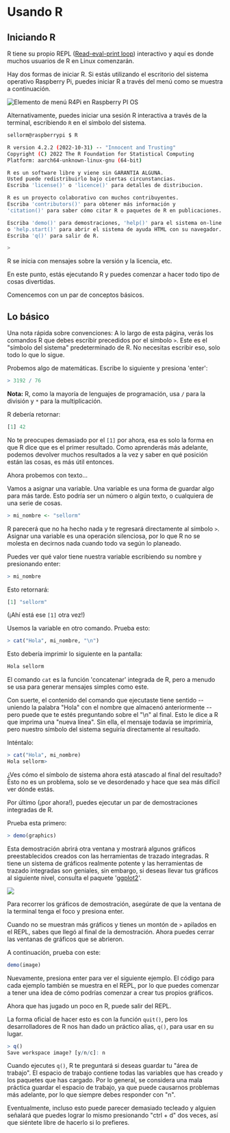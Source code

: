# Usando R

## Iniciando R

R tiene su propio REPL ([Read-eval-print loop](https://en.wikipedia.org/wiki/Read–eval–print_loop)) interactivo y aquí es donde muchos usuarios de R en Linux comenzarán.

Hay dos formas de iniciar R. Si estás utilizando el escritorio del sistema operativo Raspberry Pi, puedes iniciar R a través del menú como se muestra a continuación.

![Elemento de menú R4Pi en Raspberry PI OS](/docs/images/r4pi_menu.png)

Alternativamente, puedes iniciar una sesión R interactiva a través de la terminal, escribiendo `R` en el símbolo del sistema.

```bash
sellorm@raspberrypi $ R

R version 4.2.2 (2022-10-31) -- "Innocent and Trusting"
Copyright (C) 2022 The R Foundation for Statistical Computing
Platform: aarch64-unknown-linux-gnu (64-bit)

R es un software libre y viene sin GARANTIA ALGUNA.
Usted puede redistribuirlo bajo ciertas circunstancias.
Escriba 'license()' o 'licence()' para detalles de distribucion.

R es un proyecto colaborativo con muchos contribuyentes.
Escriba 'contributors()' para obtener más información y
'citation()' para saber cómo citar R o paquetes de R en publicaciones.

Escriba 'demo()' para demostraciones, 'help()' para el sistema on-line de ayuda,
o 'help.start()' para abrir el sistema de ayuda HTML con su navegador.
Escriba 'q()' para salir de R.

> 
```

R se inicia con mensajes sobre la versión y la licencia, etc.

En este punto, estás ejecutando R y puedes comenzar a hacer todo tipo de cosas divertidas.

Comencemos con un par de conceptos básicos.

## Lo básico

Una nota rápida sobre convenciones: A lo largo de esta página, verás los comandos R que debes escribir precedidos por el símbolo `>`. Este es el "símbolo del sistema" predeterminado de R. No necesitas escribir eso, solo todo lo que lo sigue.

Probemos algo de matemáticas. Escribe lo siguiente y presiona 'enter':

```R
> 3192 / 76
```

**Nota:** R, como la mayoría de lenguajes de programación, usa `/` para la división y `*` para la multiplicación.

R debería retornar:

```R
[1] 42
```

No te preocupes demasiado por el `[1]` por ahora, esa es solo la forma en que R dice que es el primer resultado. Como aprenderás más adelante, podemos devolver muchos resultados a la vez y saber en qué posición están las cosas, es más útil entonces.

Ahora probemos con texto...

Vamos a asignar una variable. Una variable es una forma de guardar algo para más tarde. Esto podría ser un número o algún texto, o cualquiera de una serie de cosas.

```R
> mi_nombre <- "sellorm"
```

R parecerá que no ha hecho nada y te regresará directamente al símbolo `>`. Asignar una variable es una operación silenciosa, por lo que R no se molesta en decirnos nada cuando todo va según lo planeado.

Puedes ver qué valor tiene nuestra variable escribiendo su nombre y presionando enter:

```R
> mi_nombre
```

Esto retornará:

```R
[1] "sellorm"
```

(¡Ahí está ese `[1]` otra vez!)

Usemos la variable en otro comando. Prueba esto:

```R
> cat("Hola", mi_nombre, "\n")
```

Esto debería imprimir lo siguiente en la pantalla:

```R
Hola sellorm
```

El comando `cat` es la función 'concatenar' integrada de R, pero a menudo se usa para generar mensajes simples como este.

Con suerte, el contenido del comando que ejecutaste tiene sentido -- uniendo la palabra "Hola" con el nombre que almacenó anteriormente -- pero puede que te estés preguntando sobre el "\n" al final. Esto le dice a R que imprima una "nueva línea". Sin ella, el mensaje todavía se imprimiría, pero nuestro símbolo del sistema seguiría directamente al resultado.

Inténtalo:

```R
> cat("Hola", mi_nombre)
Hola sellorm>
```

¿Ves cómo el símbolo de sistema ahora está atascado al final del resultado? Esto no es un problema, solo se ve desordenado y hace que sea más difícil ver dónde estás.

Por último (¡por ahora!), puedes ejecutar un par de demostraciones integradas de R.

Prueba esta primero:

```R
> demo(graphics)
```

Esta demostración abrirá otra ventana y mostrará algunos gráficos preestablecidos creados con las herramientas de trazado integradas. R tiene un sistema de gráficos realmente potente y las herramientas de trazado integradas son geniales, sin embargo, si deseas llevar tus gráficos al siguiente nivel, consulta el paquete '[ggplot2](https://ggplot2.tidyverse.org)'.

![](/images/using_r_demo_screenshot.png)

Para recorrer los gráficos de demostración, asegúrate de que la ventana de la terminal tenga el foco y presiona enter.

Cuando no se muestran más gráficos y tienes un montón de `>` apilados en el REPL, sabes que llegó al final de la demostración. Ahora puedes cerrar las ventanas de gráficos que se abrieron.

A continuación, prueba con este:

```R
demo(image)
```

Nuevamente, presiona enter para ver el siguiente ejemplo. El código para cada ejemplo también se muestra en el REPL, por lo que puedes comenzar a tener una idea de cómo podrías comenzar a crear tus propios gráficos.

Ahora que has jugado un poco en R, puede salir del REPL.

La forma oficial de hacer esto es con la función `quit()`, pero los desarrolladores de R nos han dado un práctico alias, `q()`, para usar en su lugar.

```R
> q()
Save workspace image? [y/n/c]: n
```

Cuando ejecutes `q()`, R te preguntará si deseas guardar tu "área de trabajo". El espacio de trabajo contiene todas las variables que has creado y los paquetes que has cargado. Por lo general, se considera una mala práctica guardar el espacio de trabajo, ya que puede causarnos problemas más adelante, por lo que siempre debes responder con "n".

Eventualmente, incluso esto puede parecer demasiado tecleado y alguien señalará que puedes lograr lo mismo presionando "ctrl + d" dos veces, así que siéntete libre de hacerlo si lo prefieres.
